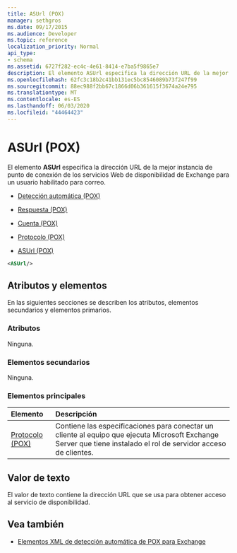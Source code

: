 ```yaml
---
title: ASUrl (POX)
manager: sethgros
ms.date: 09/17/2015
ms.audience: Developer
ms.topic: reference
localization_priority: Normal
api_type:
- schema
ms.assetid: 6727f282-ec4c-4e61-8414-e7ba5f9865e7
description: El elemento ASUrl especifica la dirección URL de la mejor instancia de punto de conexión de los servicios Web de disponibilidad de Exchange para un usuario habilitado para correo.
ms.openlocfilehash: 62fc3c18b2c41bb131ec5bc8546089b73f247f99
ms.sourcegitcommit: 88ec988f2bb67c1866d06b361615f3674a24e795
ms.translationtype: MT
ms.contentlocale: es-ES
ms.lasthandoff: 06/03/2020
ms.locfileid: "44464423"
---
```

# <a name="asurl-pox"></a>ASUrl (POX)

El elemento **ASUrl** especifica la dirección URL de la mejor instancia de punto de conexión de los servicios Web de disponibilidad de Exchange para un usuario habilitado para correo. 
  
- [Detección automática (POX)](autodiscover-pox.md)
  
- [Respuesta (POX)](response-pox.md)
  
- [Cuenta (POX)](account-pox.md)
  
- [Protocolo (POX)](protocol-pox.md)
  
- [ASUrl (POX)](asurl-pox.md)
  
```xml
<ASUrl/>
```

## <a name="attributes-and-elements"></a>Atributos y elementos

En las siguientes secciones se describen los atributos, elementos secundarios y elementos primarios.
  
### <a name="attributes"></a>Atributos

Ninguna.
  
### <a name="child-elements"></a>Elementos secundarios

Ninguna.
  
### <a name="parent-elements"></a>Elementos principales

|**Elemento**|**Descripción**|
|:-----|:-----|
|[Protocolo (POX)](protocol-pox.md) <br/> |Contiene las especificaciones para conectar un cliente al equipo que ejecuta Microsoft Exchange Server que tiene instalado el rol de servidor acceso de clientes.  <br/> |
   
## <a name="text-value"></a>Valor de texto

El valor de texto contiene la dirección URL que se usa para obtener acceso al servicio de disponibilidad.
  
## <a name="see-also"></a>Vea también

- [Elementos XML de detección automática de POX para Exchange](pox-autodiscover-xml-elements-for-exchange.md)

